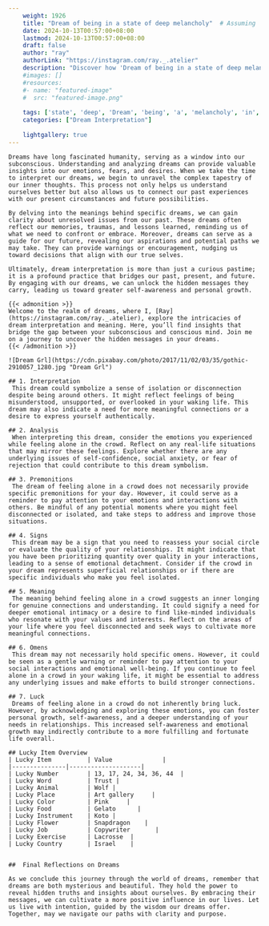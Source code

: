 ```yaml
---
    weight: 1926
    title: "Dream of being in a state of deep melancholy"  # Assuming 'title' column exists
    date: 2024-10-13T00:57:00+08:00
    lastmod: 2024-10-13T00:57:00+08:00
    draft: false
    author: "ray"
    authorLink: "https://instagram.com/ray._.atelier"
    description: "Discover how 'Dream of being in a state of deep melancholy' can interpret your future and uncover its significant meanings in your life."
    #images: []
    #resources:
    #- name: "featured-image"
    #  src: "featured-image.png"
    
    tags: ['state', 'deep', 'Dream', 'being', 'a', 'melancholy', 'in', 'of']
    categories: ["Dream Interpretation"]
    
    lightgallery: true
---
```

    
    Dreams have long fascinated humanity, serving as a window into our subconscious. Understanding and analyzing dreams can provide valuable insights into our emotions, fears, and desires. When we take the time to interpret our dreams, we begin to unravel the complex tapestry of our inner thoughts. This process not only helps us understand ourselves better but also allows us to connect our past experiences with our present circumstances and future possibilities.
    
    By delving into the meanings behind specific dreams, we can gain clarity about unresolved issues from our past. These dreams often reflect our memories, traumas, and lessons learned, reminding us of what we need to confront or embrace. Moreover, dreams can serve as a guide for our future, revealing our aspirations and potential paths we may take. They can provide warnings or encouragement, nudging us toward decisions that align with our true selves.
    
    Ultimately, dream interpretation is more than just a curious pastime; it is a profound practice that bridges our past, present, and future. By engaging with our dreams, we can unlock the hidden messages they carry, leading us toward greater self-awareness and personal growth.
    
    {{< admonition >}}
    Welcome to the realm of dreams, where I, [Ray](https://instagram.com/ray._.atelier), explore the intricacies of dream interpretation and meaning. Here, you’ll find insights that bridge the gap between your subconscious and conscious mind. Join me on a journey to uncover the hidden messages in your dreams.
    {{< /admonition >}}
    
    ![Dream Grl](https://cdn.pixabay.com/photo/2017/11/02/03/35/gothic-2910057_1280.jpg "Dream Grl")
    
    ## 1. Interpretation
     This dream could symbolize a sense of isolation or disconnection despite being around others. It might reflect feelings of being misunderstood, unsupported, or overlooked in your waking life. This dream may also indicate a need for more meaningful connections or a desire to express yourself authentically.
    
    ## 2. Analysis
     When interpreting this dream, consider the emotions you experienced while feeling alone in the crowd. Reflect on any real-life situations that may mirror these feelings. Explore whether there are any underlying issues of self-confidence, social anxiety, or fear of rejection that could contribute to this dream symbolism.
    
    ## 3. Premonitions
     The dream of feeling alone in a crowd does not necessarily provide specific premonitions for your day. However, it could serve as a reminder to pay attention to your emotions and interactions with others. Be mindful of any potential moments where you might feel disconnected or isolated, and take steps to address and improve those situations.
    
    ## 4. Signs
     This dream may be a sign that you need to reassess your social circle or evaluate the quality of your relationships. It might indicate that you have been prioritizing quantity over quality in your interactions, leading to a sense of emotional detachment. Consider if the crowd in your dream represents superficial relationships or if there are specific individuals who make you feel isolated.
    
    ## 5. Meaning
     The meaning behind feeling alone in a crowd suggests an inner longing for genuine connections and understanding. It could signify a need for deeper emotional intimacy or a desire to find like-minded individuals who resonate with your values and interests. Reflect on the areas of your life where you feel disconnected and seek ways to cultivate more meaningful connections.
    
    ## 6. Omens
     This dream may not necessarily hold specific omens. However, it could be seen as a gentle warning or reminder to pay attention to your social interactions and emotional well-being. If you continue to feel alone in a crowd in your waking life, it might be essential to address any underlying issues and make efforts to build stronger connections.
    
    ## 7. Luck
     Dreams of feeling alone in a crowd do not inherently bring luck. However, by acknowledging and exploring these emotions, you can foster personal growth, self-awareness, and a deeper understanding of your needs in relationships. This increased self-awareness and emotional growth may indirectly contribute to a more fulfilling and fortunate life overall.
    
    ## Lucky Item Overview
    | Lucky Item          | Value              |
    |---------------|--------------------|
    | Lucky Number        | 13, 17, 24, 34, 36, 44  |
    | Lucky Word          | Trust |
    | Lucky Animal        | Wolf |
    | Lucky Place         | Art gallery     |
    | Lucky Color         | Pink     |
    | Lucky Food          | Gelato      |
    | Lucky Instrument    | Koto |
    | Lucky Flower        | Snapdragon    |
    | Lucky Job           | Copywriter       |
    | Lucky Exercise      | Lacrosse  |
    | Lucky Country       | Israel    |
    
    
    ##  Final Reflections on Dreams
    
    As we conclude this journey through the world of dreams, remember that dreams are both mysterious and beautiful. They hold the power to reveal hidden truths and insights about ourselves. By embracing their messages, we can cultivate a more positive influence in our lives. Let us live with intention, guided by the wisdom our dreams offer. Together, may we navigate our paths with clarity and purpose.
    